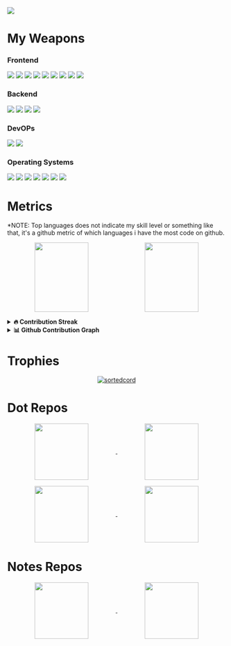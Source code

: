 <!-- <style>
td, th {
   border: none!important;
}
</style> -->

<img src="vid.gif" />


<h1>My Weapons</h1>

<h3>Frontend</h3>

<img src="https://img.shields.io/badge/HTML5-E34F26?style=flat-square&logo=html5&logoColor=white" /> <img src="https://img.shields.io/badge/CSS3-1572B6?style=flat-square&logo=css3&logoColor=white" /> <img src="https://img.shields.io/badge/JavaScript-F7DF1E?style=flat-square&logo=javascript&logoColor=black" /> <img src="https://img.shields.io/badge/Vue.js-35495E?style=flat-square&logo=vuedotjs&logoColor=4FC08D" /> <img src="https://img.shields.io/badge/Tailwind_CSS-38B2AC?style=flat-square&logo=tailwind-css&logoColor=white" /> <img src="https://img.shields.io/badge/Flutter-02569B?style=flat-square&logo=flutter&logoColor=white" /> <img src="https://img.shields.io/badge/Figma-F24E1E?style=flat-square&logo=figma&logoColor=white" /> <img src="https://img.shields.io/badge/Adobe%20XD-470137?style=flat-square&logo=Adobe%20XD&logoColor=#FF61F6" /> <img src="https://img.shields.io/badge/Canva-%2300C4CC.svg?&style=flat-square&logo=Canva&logoColor=white" />

<h3>Backend</h3>

<img src="https://img.shields.io/badge/Python-FFD43B?style=flat-square&logo=python&logoColor=darkgreen" /> <img src="https://img.shields.io/badge/Django-092E20?style=flat-square&logo=django&logoColor=green" /> <img src="https://img.shields.io/badge/MariaDB-003545?style=flat-square&logo=mariadb&logoColor=white" /> <img src="https://img.shields.io/badge/PHP-777BB4?style=flat-square&logo=php&logoColor=white" />

<h3>DevOPs</h3>

<img src="https://img.shields.io/badge/Nginx-009639?style=flat-square&logo=nginx&logoColor=white" /> <img src="https://img.shields.io/badge/Docker-2CA5E0?style=flat-square&logo=docker&logoColor=white" />

<h3>Operating Systems</h3>

<img src="https://img.shields.io/badge/Ubuntu-E95420?style=flat-square&logo=ubuntu&logoColor=white" /> <img src="https://img.shields.io/badge/Arch_Linux-1793D1?style=flat-square&logo=arch-linux&logoColor=white" /> <img src="https://img.shields.io/badge/Debian-A81D33?style=flat-square&logo=debian&logoColor=white" /> <img src="https://img.shields.io/badge/manjaro-35BF5C?style=flat-square&logo=manjaro&logoColor=white" /> <img src="https://img.shields.io/badge/Windows-0078D6?style=flat-square&logo=windows&logoColor=white" /> <img src="https://img.shields.io/badge/mac%20os-000000?style=flat-square&logo=apple&logoColor=white" /> <img src="https://img.shields.io/badge/lineageos-167C80?style=flat-square&logo=lineageos&logoColor=white" />



<h1>Metrics</h1>

\*NOTE: Top languages does not indicate my skill level or something like that, it's a github metric of which languages i have the most code on github.

<p align="center">
<img align="center" height="160em" src="https://github-readme-stats.vercel.app/api/top-langs/?username=sortedcord&layout=compact&theme=algolia&hide=html,php&langs_count=4" width="49.6%"/> <img align="center"height="160em" width="49.6%" src="http://github-readme-stats.vercel.app/api?username=sortedcord&show_icons=true&theme=algolia"  /> 
</p>

<details>
<summary><b>🔥 Contribution Streak </b></summary>
<br>
<p align="center">
<img src="http://github-readme-streak-stats.herokuapp.com?user=sortedcord&theme=algolia">
</p>
</details>

<details>
<summary><b>📊 Github Contribution Graph</b></summary>
<br>
<p align="center"<a href="#"><img alt="sortedcord's Activity Graph" src="https://activity-graph.herokuapp.com/graph?username=sortedcord&theme=react-dark" /></a></p>
</details>


<h1>Trophies</h1>
<p align="center"> <a href="https://github.com/sortedcord"><img src="https://github-profile-trophy.vercel.app/?username=sortedcord&theme=algolia&column=6&row=1&margin-w=25" alt="sortedcord" /></a> </p>


<h1>Dot Repos</h1>

<p align="center"><a href="https://github.com/sortedcord/Gruvbox-Pink-Dots">  <img align="center"height="130em" width="49.6%"  src="https://github-readme-stats.vercel.app/api/pin/?username=sortedcord&repo=Gruvbox-Pink-Dots&theme=prussian " /> </a> <a href="https://github.com/sortedcord/Sortify">    <img align="center"height="130em" width="49.6%" src="https://github-readme-stats.vercel.app/api/pin/?username=sortedcord&repo=Sortify&theme=prussian " /> </a></p>


<p align="center"><a href="https://github.com/sortedcord/sweet-mars-i3"> <img align="center"height="130em" width="49.6%" src="https://github-readme-stats.vercel.app/api/pin/?username=sortedcord&repo=sweet-mars-i3&theme=prussian " /> </a> <a href="https://github.com/sortedcord/Dracula"> <img align="center"height="130em" width="49.6%" src="https://github-readme-stats.vercel.app/api/pin/?username=sortedcord&repo=Dracula&theme=prussian " /> </a></p>



<h1>Notes Repos</h1>

<p align="center">
 <a href="https://github.com/sortedcord/vue-notes">  <img align="center"height="130em" width="49.6%" src="https://github-readme-stats.vercel.app/api/pin/?username=sortedcord&repo=vue-notes&theme=material-palenight" /> </a> <a href="https://github.com/sortedcord/anglular-notes">    <img align="center"height="130em" width="49.6%" src="https://github-readme-stats.vercel.app/api/pin/?username=sortedcord&repo=angular-notes&theme=material-palenight" />   </a>
</p>
